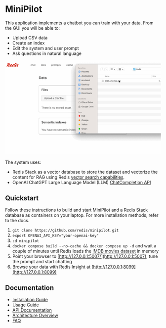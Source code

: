 # MiniPilot

This application implements a chatbot you can train with your data. From the GUI you will be able to:

- Upload CSV data
- Create an index
- Edit the system and user prompt
- Ask questions in natural language

![demo](src/static/images/minipilot.gif)

The system uses:

- Redis Stack as a vector database to store the dataset and vectorize the content for RAG using Redis [vector search capabilities](https://redis.io/docs/latest/develop/interact/search-and-query/advanced-concepts/vectors/).
- OpenAI ChatGPT Large Language Model (LLM) [ChatCompletion API](https://platform.openai.com/docs/guides/gpt/chat-completions-api)

## Quickstart

Follow these instructions to build and start MiniPilot and a Redis Stack database as containers on your laptop. For more installation methods, refer to the docs.

1. `git clone https://github.com/redis/minipilot.git`
2. `export OPENAI_API_KEY="your-openai-key"`
2. `cd minipilot`
3. `docker compose build --no-cache && docker compose up -d` and wait a couple of minutes until Redis loads the [IMDB movies dataset](https://www.kaggle.com/datasets/ashpalsingh1525/imdb-movies-dataset) in memory
4.  Point your browser to [http://127.0.0.1:5007/](http://127.0.0.1:5007), tune the prompt and start chatting
5. Browse your data with Redis Insight at [http://127.0.0.1:8099](http://127.0.0.1:8099)

## Documentation
- [Installation Guide](docs/installation.md)
- [Usage Guide](docs/usage.md)
- [API Documentation](docs/api.md)
- [Architecture Overview](docs/architecture.md)
- [FAQ](docs/faq.md)


